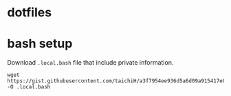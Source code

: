# dotfiles

# bash setup
Download `.local.bash` file that include private information.
```
wget https://gist.githubusercontent.com/taichiH/a3f7954ee936d5a6d09a915417e87b50/raw/df81185829a6d08e9511e85b5d4c2a8a56888f43/.local.bash -O .local.bash
```
